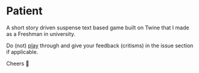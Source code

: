 # Patient

A short story driven suspense text based game built on Twine that I made as a Freshman in university. 

Do (not) [play] through and give your feedback (critisms) in the issue section if applicable. 

Cheers 🎉

[play]: https://patient-the-game.onrender.com
